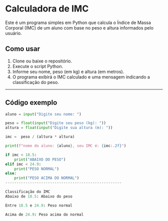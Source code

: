 # Calculadora de IMC

Este é um programa simples em Python que calcula o Índice de Massa Corporal (IMC) de um aluno com base no peso e altura informados pelo usuário.

## Como usar

1. Clone ou baixe o repositório.
2. Execute o script Python.
3. Informe seu nome, peso (em kg) e altura (em metros).
4. O programa exibirá o IMC calculado e uma mensagem indicando a classificação do peso.

----------------------------------------------------
## Código exemplo

```python
aluno = input("Digite seu nome: ")

peso = float(input("Digite seu peso (kg): "))
altura = float(input("Digite sua altura (m): "))

imc =  peso / (altura * altura)

print(f"nome do aluno: {aluno}, seu IMC é: {imc:.2f}")

if imc < 18.5:    
    print("ABAIXO DO PESO")
elif imc < 24.9:
    print("PESO NORMAL")
else: 
    print("PESO ACIMA DO NORMAL")
----------------------------------------------------

Classificação do IMC
Abaixo de 18.5: Abaixo do peso

Entre 18.5 e 24.9: Peso normal

Acima de 24.9: Peso acima do normal
